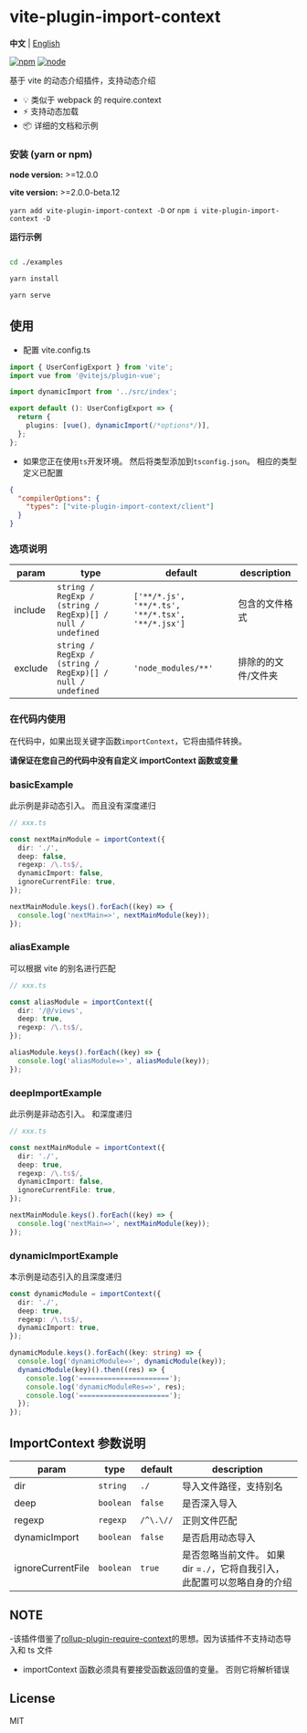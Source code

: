# vite-plugin-import-context

**中文** | [English](./README.md)

[![npm][npm-img]][npm-url] [![node][node-img]][node-url]

基于 vite 的动态介绍插件，支持动态介绍

- 💡 类似于 webpack 的 require.context
- ⚡️ 支持动态加载
- 📦 详细的文档和示例

### 安装 (yarn or npm)

**node version:** >=12.0.0

**vite version:** >=2.0.0-beta.12

`yarn add vite-plugin-import-context -D` or `npm i vite-plugin-import-context -D`

**运行示例**

```bash

cd ./examples

yarn install

yarn serve

```

## 使用

- 配置 vite.config.ts

```ts
import { UserConfigExport } from 'vite';
import vue from '@vitejs/plugin-vue';

import dynamicImport from '../src/index';

export default (): UserConfigExport => {
  return {
    plugins: [vue(), dynamicImport(/*options*/)],
  };
};
```

- 如果您正在使用`ts`开发环境。 然后将类型添加到`tsconfig.json`。 相应的类型定义已配置

```json
{
  "compilerOptions": {
    "types": ["vite-plugin-import-context/client"]
  }
}
```

### 选项说明

| param | type | default | description |
| --- | --- | --- | --- |
| include | `string / RegExp / (string / RegExp)[] / null / undefined` | `['**/*.js', '**/*.ts', '**/*.tsx', '**/*.jsx']` | 包含的文件格式 |
| exclude | `string / RegExp / (string / RegExp)[] / null / undefined` | `'node_modules/**'` | 排除的的文件/文件夹 |

### 在代码内使用

在代码中，如果出现关键字函数`importContext`，它将由插件转换。

**请保证在您自己的代码中没有自定义 importContext 函数或变量**

### basicExample

此示例是非动态引入。 而且没有深度递归

```ts
// xxx.ts

const nextMainModule = importContext({
  dir: './',
  deep: false,
  regexp: /\.ts$/,
  dynamicImport: false,
  ignoreCurrentFile: true,
});

nextMainModule.keys().forEach((key) => {
  console.log('nextMain=>', nextMainModule(key));
});
```

### aliasExample

可以根据 vite 的别名进行匹配

```ts
// xxx.ts

const aliasModule = importContext({
  dir: '/@/views',
  deep: true,
  regexp: /\.ts$/,
});

aliasModule.keys().forEach((key) => {
  console.log('aliasModule=>', aliasModule(key));
});
```

### deepImportExample

此示例是非动态引入。 和深度递归

```ts
// xxx.ts

const nextMainModule = importContext({
  dir: './',
  deep: true,
  regexp: /\.ts$/,
  dynamicImport: false,
  ignoreCurrentFile: true,
});

nextMainModule.keys().forEach((key) => {
  console.log('nextMain=>', nextMainModule(key));
});
```

### dynamicImportExample

本示例是动态引入的且深度递归

```ts
const dynamicModule = importContext({
  dir: './',
  deep: true,
  regexp: /\.ts$/,
  dynamicImport: true,
});

dynamicModule.keys().forEach((key: string) => {
  console.log('dynamicModule=>', dynamicModule(key));
  dynamicModule(key)().then((res) => {
    console.log('======================');
    console.log('dynamicModuleRes=>', res);
    console.log('======================');
  });
});
```

## ImportContext 参数说明

| param | type | default | description |
| --- | --- | --- | --- |
| dir | `string` | `./` | 导入文件路径，支持别名 |
| deep | `boolean` | `false` | 是否深入导入 |
| regexp | `regexp` | `/^\.\//` | 正则文件匹配 |
| dynamicImport | `boolean` | `false` | 是否启用动态导入 |
| ignoreCurrentFile | `boolean` | `true` | 是否忽略当前文件。 如果 dir =`./`，它将自我引入，此配置可以忽略自身的介绍 |

## NOTE

-该插件借鉴了[rollup-plugin-require-context](https://github.com/elcarim5efil/rollup-plugin-require-context)的思想。因为该插件不支持动态导入和 ts 文件

- importContext 函数必须具有要接受函数返回值的变量。 否则它将解析错误

## License

MIT

[npm-img]: https://img.shields.io/npm/v/vite-plugin-import-context.svg
[npm-url]: https://npmjs.com/package/vite-plugin-import-context
[node-img]: https://img.shields.io/node/v/vite-plugin-import-context.svg
[node-url]: https://nodejs.org/en/about/releases/
